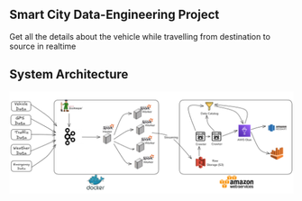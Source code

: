 ## Smart City Data-Engineering Project
Get all the details about the vehicle while travelling from destination to source in realtime

## System Architecture
![System Architecture](https://github.com/Trezarex/RealTimeRides/blob/main/system_architecture.png)
